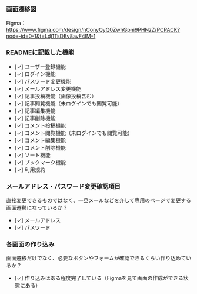 ### 画面遷移図
Figma：https://www.figma.com/design/nConyQyQ0ZwhGpni9PHNzZ/PCPACK?node-id=0-1&t=Ldj1TsDBv8avF4lM-1

### READMEに記載した機能
- [✓] ユーザー登録機能
- [✓] ログイン機能
- [✓] パスワード変更機能
- [✓] メールアドレス変更機能
- [✓] 記事投稿機能（画像投稿含む）
- [✓] 記事閲覧機能（未ログインでも閲覧可能）
- [✓] 記事編集機能
- [✓] 記事削除機能
- [✓] コメント投稿機能
- [✓] コメント閲覧機能（未ログインでも閲覧可能）
- [✓] コメント編集機能
- [✓] コメント削除機能
- [✓] ソート機能
- [✓] ブックマーク機能
- [✓] 利用規約

### メールアドレス・パスワード変更確認項目
直接変更できるものではなく、一旦メールなどを介して専用のページで変更する画面遷移になっているか？
- [✓] メールアドレス
- [✓] パスワード

### 各画面の作り込み
画面遷移だけでなく、必要なボタンやフォームが確認できるくらい作り込めているか？
- [✓] 作り込みはある程度完了している（Figmaを見て画面の作成ができる状態にある）